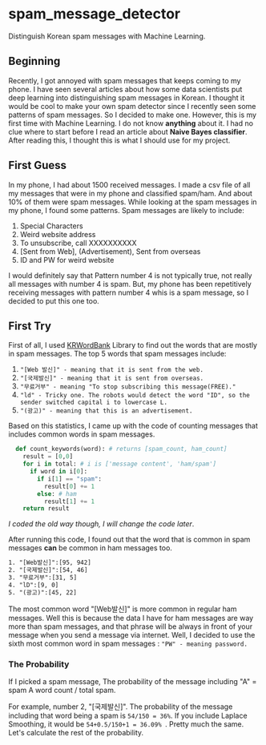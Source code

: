 # spam_message_detector
Distinguish Korean spam messages with Machine Learning.

## Beginning

Recently, I got annoyed with spam messages that keeps coming to my phone. I have seen several articles about how some data scientists put deep learning into distinguishing spam messages in Korean. I thought it would be cool to make your own spam detector since I recently seen some patterns of spam messages. So I decided to make one. However, this is my first time with Machine Learning. I do not know **anything** about it. I had no clue where to start before I read an article about **Naive Bayes classifier**. After reading this, I thought this is what I should use for my project.



## First Guess

In my phone, I had about 1500 received messages. I made a csv file of all my messages that were in my phone and classified spam/ham. And about 10% of them were spam messages. While looking at the spam messages in my phone, I found some patterns. Spam messages are likely to include:

1. Special Characters
2. Weird website address
3. To unsubscribe, call XXXXXXXXXX
4. [Sent from Web], (Advertisement), Sent from overseas
5. ID and PW for weird website

I would definitely say that Pattern number 4 is not typically true, not really all messages with number 4 is spam. But, my phone has been repetitively receiving messages with pattern number 4 whis is a spam message, so I decided to put this one too.



## First Try

First of all, I used [KRWordBank](https://github.com/lovit/kr-wordrank) Library to find out the words that are mostly in spam messages. The top 5 words that spam messages include:

1. ```"[Web 발신]" - meaning that it is sent from the web.```
2. ```"[국제발신]" - meaning that it is sent from overseas.```
3. ```"무료거부" - meaning "To stop subscribing this message(FREE)."```
4. ```"ld" - Tricky one. The robots would detect the word "ID", so the sender switched capital i to lowercase L.```
5. ```"(광고)" - meaning that this is an advertisement.```



Based on this statistics, I came up with the code of counting messages that includes common words in spam messages.

```python
  def count_keywords(word): # returns [spam_count, ham_count]
    result = [0,0]
    for i in total: # i is ['message content', 'ham/spam']
      if word in i[0]:
        if i[1] == "spam":
          result[0] += 1
        else: # ham
          result[1] += 1
    return result
```

*I coded the old way though, I will change the code later*.

After running this code, I found out that the word that is common in spam messages **can** be common in ham messages too. 

```reStructuredText
1. "[Web발신]":[95, 942]
2. "[국제발신]":[54, 46]
3. "무료거부":[31, 5]
4. "lD":[9, 0]
5. "(광고)":[45, 22]
```



The most common word "[Web발신]" is more common in regular ham messages. Well this is because the data I have for ham messages are way more than spam messages, and that phrase will be always in front of your message when you send a message via internet. Well, I decided to use the sixth most common word in spam messages : ```"PW" - meaning password.```



### The Probability

If I picked a spam message, The probability of the message including "A" = spam A word count / total spam.

For example, number 2, "[국제발신]". The probability of the message including that word being a spam is ```54/150 = 36%```.  If you include Laplace Smoothing, it would be ```54+0.5/150+1 = 36.09% ```. Pretty much the same. Let's calculate the rest of the probability.



